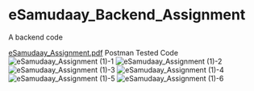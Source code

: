 # eSamudaay_Backend_Assignment
A backend code

[eSamudaay_Assignment.pdf](https://github.com/iTech-dhananjay/eSamudaay_Backend_Assignment/files/8008048/eSamudaay_Assignment.pdf)
Postman Tested Code
![eSamudaay_Assignment (1)-1](https://user-images.githubusercontent.com/48863683/152643152-d64bb218-1003-4ceb-88d4-732950ea1303.png)
![eSamudaay_Assignment (1)-2](https://user-images.githubusercontent.com/48863683/152643159-1fb6f866-3267-49d7-8ed7-5586a08d39d0.png)
![eSamudaay_Assignment (1)-3](https://user-images.githubusercontent.com/48863683/152643163-2a9fc6dc-42e7-4334-8704-6cf803c2c1f9.png)
![eSamudaay_Assignment (1)-4](https://user-images.githubusercontent.com/48863683/152643173-45b4a19e-4040-48b7-9702-5e99182c1ff7.png)
![eSamudaay_Assignment (1)-5](https://user-images.githubusercontent.com/48863683/152643180-cd382e72-a911-4561-ba73-0c262d87bee7.png)
![eSamudaay_Assignment (1)-6](https://user-images.githubusercontent.com/48863683/152643190-aa1bccc1-cbc1-4546-88d9-377ce29adb66.png)

